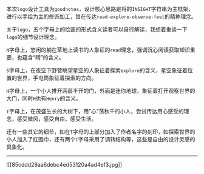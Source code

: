 

本次`logo`设计工具为`goodnotes`，设计核心思路是将的`INSIGHT`字符串为主框架，进行以手绘为主的修饰加工，旨在传达`read-explore-observe-feel`的精神理念。

关于`logo`，五个字母上的绘画的形式含义读者可以自行解读，我想着重谈一下`logo`的细节设计理念。

`N`字母上，悠闲的躺在草地上读书的人象征的`read`理念，强调沉心阅读获取知识重要，也蕴含“晴”的含义。

`S`字母上，在夜空下野营眺望星空的人象征着探索`explore`的含义，星空象征着位置的世界，手电筒象征着探索的方向。

`H`字母上，一个小人推开两扇半开的门，外面是迷你地球，象征着打开观察世界的大门，同时`H`也有`Henry`的含义。

`T`字母上，在茂盛生长的大树下，用”心“荡秋千的小人，尝试传达用心感受的理念，感受微风，感受自由，感受生活。

还有一些其它的细节，如在`T`字母的上部分加入了作者名字的刻印，如探索世界的小人加入了红围巾，还有两个`I`字母采用了调转结构等，这些是自由的设计灵感的具象化。

---

![[85cddd29aa6debc4ed53120a4ad4ef3.jpg]]

